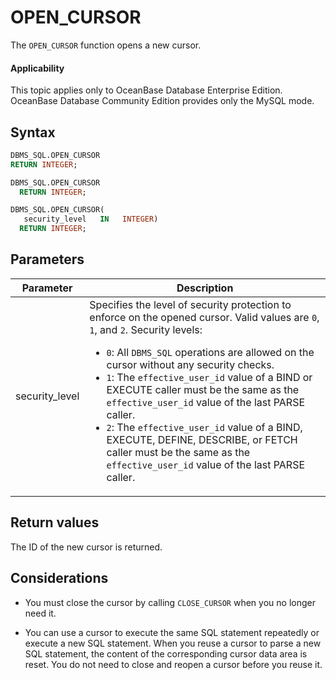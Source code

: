 OPEN_CURSOR
================================

The `OPEN_CURSOR` function opens a new cursor.

<main id="notice" >
    <h4>Applicability</h4>
    <p>This topic applies only to OceanBase Database Enterprise Edition. OceanBase Database Community Edition provides only the MySQL mode. </p>
  </main>

Syntax
-----------

```sql
DBMS_SQL.OPEN_CURSOR
RETURN INTEGER;
```



```sql
DBMS_SQL.OPEN_CURSOR
  RETURN INTEGER;

DBMS_SQL.OPEN_CURSOR(
   security_level   IN   INTEGER)
  RETURN INTEGER;
```



Parameters
-------------------------



| **Parameter** | **Description** |
|----------------|-------------------------------------------------------------------------------------------------------------------------------------------------------------------------------------------------------------------------------------------------------------------------------------------------------------------------------------------------------------------------------------|
| security_level | Specifies the level of security protection to enforce on the opened cursor. Valid values are `0`, `1`, and `2`. Security levels: <ul><li> `0`: All `DBMS_SQL` operations are allowed on the cursor without any security checks.    </li><li> `1`: The `effective_user_id` value of a BIND or EXECUTE caller must be the same as the `effective_user_id` value of the last PARSE caller.   </li><li>`2`: The `effective_user_id` value of a BIND, EXECUTE, DEFINE, DESCRIBE, or FETCH caller must be the same as the `effective_user_id` value of the last PARSE caller. </li></ul> |



Return values
------------------------

The ID of the new cursor is returned.

Considerations
-------------------------

* You must close the cursor by calling `CLOSE_CURSOR` when you no longer need it.



* You can use a cursor to execute the same SQL statement repeatedly or execute a new SQL statement. When you reuse a cursor to parse a new SQL statement, the content of the corresponding cursor data area is reset. You do not need to close and reopen a cursor before you reuse it.





